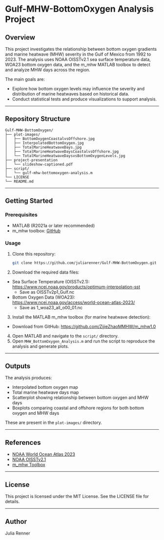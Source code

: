 # Gulf-MHW-BottomOxygen Analysis Project

## Overview
This project investigates the relationship between bottom oxygen gradients and marine heatwave (MHW) severity in the Gulf of Mexico from 1992 to 2023. The analysis uses NOAA OISSTv2.1 sea surface temperature data, WOA23 bottom oxygen data, and the m_mhw MATLAB toolbox to detect and analyze MHW days across the region.

The main goals are:
- Explore how bottom oxygen levels may influence the severity and distribution of marine heatwaves based on historical data.
- Conduct statistical tests and produce visualizations to support analysis.

---

## Repository Structure
```
Gulf-MHW-BottomOxygen/
├── plot-images/
│   ├── BottomOxygenCoastalvsOffshore.jpg
│   ├── InterpolatedBottomOxygen.jpg
│   ├── TotalMarineHeatwaveDays.jpg
│   ├── TotalMarineHeatwaveDaysCoastalvsOffshore.jpg
│   └── TotalMarineHeatwaveDaysvsBottomOxygenLevels.jpg
├── project-presentation
│   └── slideshow-captioned.pdf
├── script/
│   └── gulf-mhw-bottomoxygen-analysis.m
└── LICENSE
└── README.md
```

---

## Getting Started

### Prerequisites
- MATLAB (R2021a or later recommended)
- m_mhw toolbox: [GitHub](https://github.com/ZijieZhaoMMHW/m_mhw1.0?tab=readme-ov-file)

### Usage
1. Clone this repository:
   ```bash
   git clone https://github.com/juliarenner/Gulf-MHW-BottomOxygen.git
   ```
2. Download the required data files:
- Sea Surface Temperature (OISSTv2.1): https://www.ncei.noaa.gov/products/optimum-interpolation-sst
   - Save as OISSTv2p1_Gulf.nc
- Bottom Oxygen Data (WOA23): https://www.ncei.noaa.gov/access/world-ocean-atlas-2023/
   - Save as 1_woa23_all_o00_01.nc
3. Install the MATLAB m_mhw toolbox (for marine heatwave detection):
- Download from GitHub: https://github.com/ZijieZhaoMMHW/m_mhw1.0
4. Open MATLAB and navigate to the `script/` directory.
5. Open `MHW_BottomOxygen_Analysis.m` and run the script to reproduce the analysis and generate plots.
  
---

## Outputs
The analysis produces:
- Interpolated bottom oxygen map
- Total marine heatwave days map
- Scatterplot showing relationship between bottom oxygen and MHW days
- Boxplots comparing coastal and offshore regions for both bottom oxygen and MHW days

These are present in the `plot-images/` directory.

---

## References
- [NOAA World Ocean Atlas 2023](https://www.ncei.noaa.gov/access/world-ocean-atlas-2023/)
- [NOAA OISSTv2.1](https://www.ncei.noaa.gov/products/optimum-interpolation-sst)
- [m_mhw Toolbox](https://github.com/ZijieZhaoMMHW/m_mhw1.0?tab=readme-ov-file)

---

## License
This project is licensed under the MIT License. See the LICENSE file for details.

---

## Author
Julia Renner

